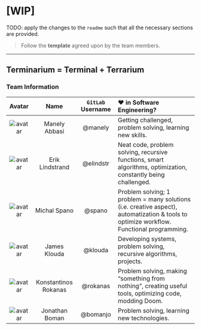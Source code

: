 # [WIP]

TODO: apply the changes to the `readme` such that all the necessary sections are provided.
> Follow the __template__ agreed upon by the team members.

___

## Terminarium = Terminal + Terrarium

### Team Information

|                                                         Avatar                                                         |         Name         | `GitLab` Username | ❤️ in Software Engineering?                                                                                                              |
|:----------------------------------------------------------------------------------------------------------------------:|:--------------------:|:-----------------:|:-----------------------------------------------------------------------------------------------------------------------------------------|
| ![avatar](https://lh6.googleusercontent.com/BBtLczRPG6XmulorKdeVSQklztDEPRXlfEYNLlZO7RIse-TpRk7OlMzM9XcEbpGFoGA=w200) |    Manely Abbasi     |      @manely      | Getting challenged, problem solving, learning new skills.                                                                                |
| ![avatar](https://lh5.googleusercontent.com/fJFgfyf9ZZ74mNOUzRWUQpS768fc6uIWdDWJc9RnoaoqIDfyApgfDIbzuothmdryLlo=w200) |   Erik Lindstrand    |     @elindstr     | Neat code, problem solving, recursive functions, smart algorithms, optimization, constantly being challenged.                            |
| ![avatar](https://lh4.googleusercontent.com/g2R-0dcKMDGH1mGu5NexBAYTIEs3qP6gOqVr4phfJ8yLdXzL_bYTfohEHvOWpjCAFLA=w200) |     Michal Spano     |      @spano       | Problem solving; 1 problem = many solutions (i.e. creative aspect), automatization & tools to optimize workflow. Functional programming. |
| ![avatar](https://lh3.googleusercontent.com/4pymfiaWsWiRaiO_DuRkY4LQKIZR0H9DggRmJzfpqe97oS8nfSbqOy08lS7f-UIsmAg=w200) |     James Klouda     |      @klouda      | Developing systems, problem solving, recursive algorithms, projects.                                                                     |
| ![avatar](https://lh6.googleusercontent.com/SaCLOhdUhMUvfZUXG5nOTf--Sze4VMdo1f51hd6RuqvGMT-_vQWuz3moloNbCaMvY8I=w200) | Konstantinos Rokanas |     @rokanas      | Problem solving, making “something from nothing”, creating useful tools, optimizing code, modding Doom.                                  |
| ![avatar](https://lh4.googleusercontent.com/xeoJmT-cJHjdycPUvXnK5dJjIbOYp8JMDcI5BUbPh01AVsGEXSBRJX1sMD1CfCvjzEk=w200) |    Jonathan Boman    |     @bomanjo      | Problem solving, learning new technologies.                                                                                              |
